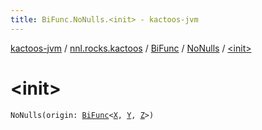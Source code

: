 ```yaml
---
title: BiFunc.NoNulls.<init> - kactoos-jvm
---
```


[kactoos-jvm](../../../index.html) / [nnl.rocks.kactoos](../../index.html) / [BiFunc](../index.html) / [NoNulls](index.html) / [&lt;init&gt;](./-init-.html)

# &lt;init&gt;

`NoNulls(origin: `[`BiFunc`](../index.html)`<`[`X`](index.html#X)`, `[`Y`](index.html#Y)`, `[`Z`](index.html#Z)`>)`